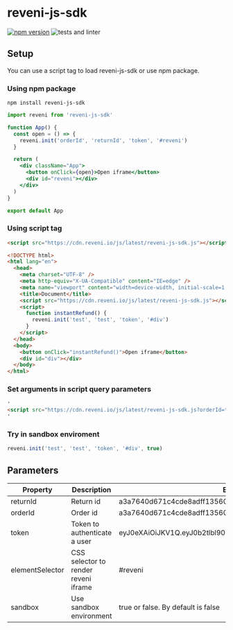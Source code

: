 # reveni-js-sdk

[![npm version](https://badge.fury.io/js/reveni-js-sdk.svg)](https://badge.fury.io/js/reveni-js-sdk)
![tests and linter](https://github.com/reveni-io/reveni-js-sdk/actions/workflows/main.yml/badge.svg)

## Setup

You can use a script tag to load reveni-js-sdk or use npm package.

### Using npm package

```
npm install reveni-js-sdk
```

```jsx
import reveni from 'reveni-js-sdk'

function App() {
  const open = () => {
    reveni.init('orderId', 'returnId', 'token', '#reveni')
  }

  return (
    <div className="App">
      <button onClick={open}>Open iframe</button>
      <div id="reveni"></div>
    </div>
  )
}

export default App
```

### Using script tag

```html
<script src="https://cdn.reveni.io/js/latest/reveni-js-sdk.js"></script>
```

```html
<!DOCTYPE html>
<html lang="en">
  <head>
    <meta charset="UTF-8" />
    <meta http-equiv="X-UA-Compatible" content="IE=edge" />
    <meta name="viewport" content="width=device-width, initial-scale=1.0" />
    <title>Document</title>
    <script src="https://cdn.reveni.io/js/latest/reveni-js-sdk.js"></script>
    <script>
      function instantRefund() {
        reveni.init('test', 'test', 'token', '#div')
      }
    </script>
  </head>
  <body>
    <button onClick="instantRefund()">Open iframe</button>
    <div id="div"></div>
  </body>
</html>
```

### Set arguments in script query parameters

```html
'
<script src="https://cdn.reveni.io/js/latest/reveni-js-sdk.js?orderId=test&returnId=test2&elementSelector=#div&token=tokenTest"></script>
'
```

### Try in sandbox enviroment

```js
reveni.init('test', 'test', 'token', '#div', true)
```

## Parameters

| Property        | Description                          | Example                                                       |
| --------------- | ------------------------------------ | ------------------------------------------------------------- |
| returnId        | Return id                            | a3a7640d671c4cde8adff13560e25f7b                              |
| orderId         | Order id                             | a3a7640d671c4cde8adff13560e25f7b                              |
| token           | Token to authenticate a user         | eyJ0eXAiOiJKV1Q.eyJ0b2tlbl90eXBlIjoiYWNjZXNzIiwifQ.vWXQ2gwzuM |
| elementSelector | CSS selector to render reveni iframe | #reveni                                                       |
| sandbox         | Use sandbox environment              | true or false. By default is false                            |
